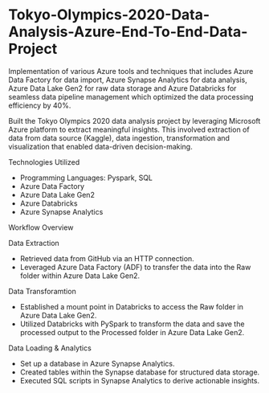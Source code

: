 # Tokyo-Olympics-2020-Data-Analysis-Azure-End-To-End-Data-Project

Implementation of various Azure tools and techniques that includes Azure Data Factory for data import, Azure Synapse Analytics for data analysis, Azure Data Lake Gen2 for raw data storage and Azure Databricks for seamless data pipeline management which optimized the data processing efficiency by 40%.

Built the Tokyo Olympics 2020 data analysis project by leveraging Microsoft Azure platform to extract meaningful insights. This involved extraction of data from data source (Kaggle), data ingestion, transformation and visualization that enabled data-driven decision-making.


Technologies Utilized

- Programming Languages: Pyspark, SQL
- Azure Data Factory
- Azure Data Lake Gen2
- Azure Databricks 
- Azure Synapse Analytics
  

Workflow Overview

Data Extraction

- Retrieved data from GitHub via an HTTP connection.
- Leveraged Azure Data Factory (ADF) to transfer the data into the Raw folder within Azure Data Lake Gen2.


Data Transforamtion

- Established a mount point in Databricks to access the Raw folder in Azure Data Lake Gen2.
- Utilized Databricks with PySpark to transform the data and save the processed output to the Processed folder in Azure Data Lake Gen2.

Data Loading & Analytics

- Set up a database in Azure Synapse Analytics.
- Created tables within the Synapse database for structured data storage.
- Executed SQL scripts in Synapse Analytics to derive actionable insights.


